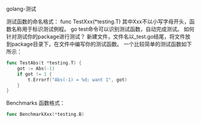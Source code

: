 golang-测试

测试函数的命名格式：
func TestXxx(*testing.T)
其中Xxx不以小写字母开头，函数名称用于标识测试例程。
go test命令可以识别测试函数，自动完成测试。
如何针对测试你的package进行测试？
新建文件，文件名以_test.go结尾，将文件放到package目录下，在文件中编写你的测试函数。
一个比较简单的测试函数如下所示：
```go
func TestAbs(t *testing.T) {
    got := Abs(-1)
    if got != 1 {
        t.Errorf("Abs(-1) = %d; want 1", got)
    }
}
```

Benchmarks
函数格式：
```go
func BenchmarkXxx(*testing.B)
```
